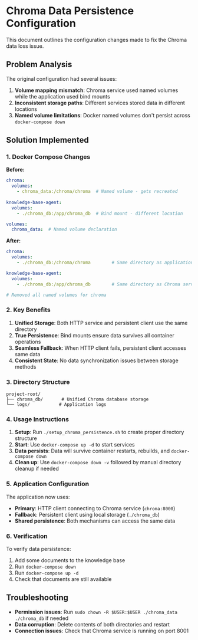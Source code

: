 # Chroma Data Persistence Configuration

This document outlines the configuration changes made to fix the Chroma data loss issue.

## Problem Analysis

The original configuration had several issues:
1. **Volume mapping mismatch**: Chroma service used named volumes while the application used bind mounts
2. **Inconsistent storage paths**: Different services stored data in different locations
3. **Named volume limitations**: Docker named volumes don't persist across `docker-compose down`

## Solution Implemented

### 1. Docker Compose Changes

**Before:**
```yaml
chroma:
  volumes:
    - chroma_data:/chroma/chroma  # Named volume - gets recreated
    
knowledge-base-agent:
  volumes:
    - ./chroma_db:/app/chroma_db  # Bind mount - different location

volumes:
  chroma_data:  # Named volume declaration
```

**After:**
```yaml
chroma:
  volumes:
    - ./chroma_db:/chroma/chroma        # Same directory as application

knowledge-base-agent:
  volumes:
    - ./chroma_db:/app/chroma_db        # Same directory as Chroma service

# Removed all named volumes for chroma
```

### 2. Key Benefits

1. **Unified Storage**: Both HTTP service and persistent client use the same directory
2. **True Persistence**: Bind mounts ensure data survives all container operations
3. **Seamless Fallback**: When HTTP client fails, persistent client accesses same data
4. **Consistent State**: No data synchronization issues between storage methods

### 3. Directory Structure

```
project-root/
├── chroma_db/       # Unified Chroma database storage
└── logs/           # Application logs
```

### 4. Usage Instructions

1. **Setup**: Run `./setup_chroma_persistence.sh` to create proper directory structure
2. **Start**: Use `docker-compose up -d` to start services
3. **Data persists**: Data will survive container restarts, rebuilds, and `docker-compose down`
4. **Clean up**: Use `docker-compose down -v` followed by manual directory cleanup if needed

### 5. Application Configuration

The application now uses:
- **Primary**: HTTP client connecting to Chroma service (`chroma:8000`)
- **Fallback**: Persistent client using local storage (`./chroma_db`)
- **Shared persistence**: Both mechanisms can access the same data

### 6. Verification

To verify data persistence:
1. Add some documents to the knowledge base
2. Run `docker-compose down`
3. Run `docker-compose up -d`
4. Check that documents are still available

## Troubleshooting

- **Permission issues**: Run `sudo chown -R $USER:$USER ./chroma_data ./chroma_db` if needed
- **Data corruption**: Delete contents of both directories and restart
- **Connection issues**: Check that Chroma service is running on port 8001
